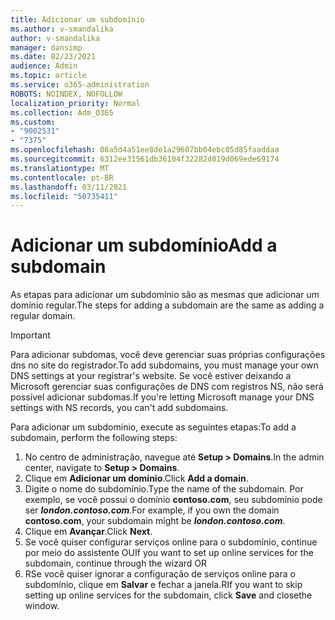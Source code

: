 ```yaml
---
title: Adicionar um subdomínio
ms.author: v-smandalika
author: v-smandalika
manager: dansimp
ms.date: 02/23/2021
audience: Admin
ms.topic: article
ms.service: o365-administration
ROBOTS: NOINDEX, NOFOLLOW
localization_priority: Normal
ms.collection: Adm_O365
ms.custom:
- "9002531"
- "7375"
ms.openlocfilehash: 08a5d4a51ee8de1a29607bb04ebc05d85faaddaa
ms.sourcegitcommit: 6312ee31561db36104f32282d019d069ede69174
ms.translationtype: MT
ms.contentlocale: pt-BR
ms.lasthandoff: 03/11/2021
ms.locfileid: "50735411"
---
```

# <a name="add-a-subdomain"></a><span data-ttu-id="521c8-102">Adicionar um subdomínio</span><span class="sxs-lookup"><span data-stu-id="521c8-102">Add a subdomain</span></span>

<span data-ttu-id="521c8-103">As etapas para adicionar um subdomínio são as mesmas que adicionar um domínio regular.</span><span class="sxs-lookup"><span data-stu-id="521c8-103">The steps for adding a subdomain are the same as adding a regular domain.</span></span> 

> [!IMPORTANT]
> <span data-ttu-id="521c8-104">Para adicionar subdomas, você deve gerenciar suas próprias configurações dns no site do registrador.</span><span class="sxs-lookup"><span data-stu-id="521c8-104">To add subdomains, you must manage your own DNS settings at your registrar's website.</span></span> <span data-ttu-id="521c8-105">Se você estiver deixando a Microsoft gerenciar suas configurações de DNS com registros NS, não será possível adicionar subdomas.</span><span class="sxs-lookup"><span data-stu-id="521c8-105">If you're letting Microsoft manage your DNS settings with NS records, you can't add subdomains.</span></span> 

<span data-ttu-id="521c8-106">Para adicionar um subdomínio, execute as seguintes etapas:</span><span class="sxs-lookup"><span data-stu-id="521c8-106">To add a subdomain, perform the following steps:</span></span>

1. <span data-ttu-id="521c8-107">No centro de administração, navegue até **Setup > Domains**.</span><span class="sxs-lookup"><span data-stu-id="521c8-107">In the admin center, navigate to **Setup > Domains**.</span></span>
2. <span data-ttu-id="521c8-108">Clique em **Adicionar um domínio**.</span><span class="sxs-lookup"><span data-stu-id="521c8-108">Click **Add a domain**.</span></span>
3. <span data-ttu-id="521c8-109">Digite o nome do subdomínio.</span><span class="sxs-lookup"><span data-stu-id="521c8-109">Type the name of the subdomain.</span></span> <span data-ttu-id="521c8-110">Por exemplo, se você possui o domínio **contoso.com**, seu subdomínio pode ser **_london.contoso.com_**.</span><span class="sxs-lookup"><span data-stu-id="521c8-110">For example, if you own the domain **contoso.com**, your subdomain might be **_london.contoso.com_**.</span></span>
4. <span data-ttu-id="521c8-111">Clique em **Avançar**.</span><span class="sxs-lookup"><span data-stu-id="521c8-111">Click **Next**.</span></span>
5. <span data-ttu-id="521c8-112">Se você quiser configurar serviços online para o subdomínio, continue por meio do assistente OU</span><span class="sxs-lookup"><span data-stu-id="521c8-112">If you want to set up online services for the subdomain, continue through the wizard OR</span></span>
6. <span data-ttu-id="521c8-113">RSe você quiser ignorar a configuração de serviços online para o subdomínio, clique em **Salvar** e fechar a janela.</span><span class="sxs-lookup"><span data-stu-id="521c8-113">RIf you want to skip setting up online services for the subdomain, click **Save** and closethe window.</span></span>


